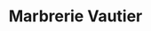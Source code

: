 ---
title: "Marbrerie Vautier"
url: /gainneville/marbrerie-vautier/
shop: directeurs de funérailles
---